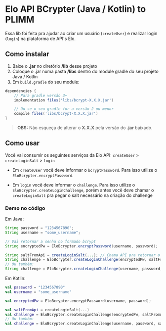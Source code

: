 # Elo API BCrypter (Java / Kotlin) to PLIMM

Essa lib foi feita pra ajudar ao criar um usuário (`createUser`) e realizar login (`login`) na plataforma de API's Elo.

## Como instalar

1. Baixe o **.jar** no diretório **/lib** desse projeto
2. Coloque o .jar numa pasta **/libs** dentro do module gradle do seu projeto Java / Kotlin
3. Em `build.gradle` do seu module:

```gradle
dependencies {
    // Para gradle versão 3+
    implementation files('libs/bcrypt-X.X.X.jar')

    // Ou se o seu gradle for a versão 2 ou menor
    compile files('libs/bcrypt-X.X.X.jar')
}
```
> **OBS:** Não esqueça de alterar o **X.X.X** pela versão do **.jar** baixado.

## Como usar

Você vai consumir os seguintes serviços da Elo API:
`createUser` > `createLoginSalt` > `login`

- Em `createUser` você deve informar o `bcryptPassword`. Para isso utilize o `EloBcrypter.encryptPassword`.

 - Em `login` você deve informar o `challenge`. Para isso utilize o `EloBcrypter.createLoginChallenge`, porém antes você deve chamar o `createLoginSalt` pra pegar o salt necessário na criação do challenge

### Demo no código

Em Java:
```JAVA
String password = "1234567890";
String username = "some_username";

// Vai retornar a senha no formado bcrypt
String encryptedPw = EloBcrypter.encryptPassword(username, password);

String saltFromApi = createLoginSalt(...); // Chama API pra retornar o salt pra criação do challenge
String challenge = EloBcrypter.createLoginChallenge(encryptedPw, saltFromApi);
// Ou também:
String challenge = EloBcrypter.createLoginChallenge(username, password, saltFromApi);
```

Em Kotlin:
```kotlin
val password = "1234567890"
val username = "some_username"

val encryptedPw = EloBcrypter.encryptPassword(username, password);

val saltFromApi = createLoginSalt(...)
val challenge = EloBcrypter.createLoginChallenge(encryptedPw, saltFromApi);
// Ou também:
val challenge = EloBcrypter.createLoginChallenge(username, password, saltFromApi)
```
